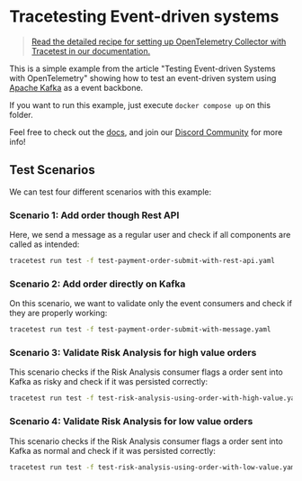 # Tracetesting Event-driven systems

> [Read the detailed recipe for setting up OpenTelemetry Collector with Tracetest in our documentation.](https://docs.tracetest.io/examples-tutorials/recipes/running-tracetest-without-a-trace-data-store)

This is a simple example from the article "Testing Event-driven Systems with OpenTelemetry" showing how to test an event-driven system using [Apache Kafka](https://kafka.apache.org/) as a event backbone.

If you want to run this example, just execute `docker compose up` on this folder.

Feel free to check out the [docs](https://docs.tracetest.io/), and join our [Discord Community](https://discord.gg/8MtcMrQNbX) for more info!

## Test Scenarios

We can test four different scenarios with this example:

### **Scenario 1**: Add order though Rest API

Here, we send a message as a regular user and check if all components are called as intended:

```sh
tracetest run test -f test-payment-order-submit-with-rest-api.yaml
```

### **Scenario 2**: Add order directly on Kafka

On this scenario, we want to validate only the event consumers and check if they are properly working:

```sh
tracetest run test -f test-payment-order-submit-with-message.yaml
```

### **Scenario 3**: Validate Risk Analysis for high value orders

This scenario checks if the Risk Analysis consumer flags a order sent into Kafka as risky and check if it was persisted correctly:

```sh
tracetest run test -f test-risk-analysis-using-order-with-high-value.yaml
```

### **Scenario 4**: Validate Risk Analysis for low value orders

This scenario checks if the Risk Analysis consumer flags a order sent into Kafka as normal and check if it was persisted correctly:

```sh
tracetest run test -f test-risk-analysis-using-order-with-low-value.yaml
```
